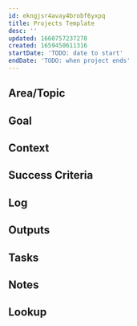```yaml
---
id: ekngjsr4avay4brobf6yxpq
title: Projects Template
desc: ''
updated: 1660757237278
created: 1659450611316
startDate: 'TODO: date to start'
endDate: 'TODO: when project ends'
---
```


<!-- Projects
According to Scott Belsky, there are three primary components of every project:

Action Steps are the specific, concrete tasks that inch you forward: redraft and send the memo, post the blog entry, pay the electricity bill, etc.
References are any project-related handouts, sketches, notes, meeting minutes, manuals, or ongoing discussions that you may want to refer back to. References are not actionable; they are resources.
Backburner Items, finally, are things that are not actionable now but may be actionable someday. Perhaps it is an idea for a client for which there is no budget yet. Or maybe it is something you intend to do in a particular project at an unforeseen time in the future.
Instead of creating folders, subfolders, tasks and subtasks for each of your projects, you create one mem for your project, and use tags and bidirectional links to make it possible to find exactly what you need, when you need it.

Your mem for each project should contain the following metadata:

Status
Deadline
Category/Context
Overview and goals
Tasks related to the project
Relevant resources for this project
When you gather all the relevant resources for a project in one place before you begin work on it, you're able to separate work execution from workflow and move projects forward at a much faster pace. -->

## Area/Topic

<!-- Clinical/research area of the project -->

## Goal

<!-- What are you trying to accomplish -->

## Context

<!-- Background information -->

## Success Criteria

<!-- milestones for this project -->

## Log

<!-- For longer projects, keep a rough log of major events-->

## Outputs

<!-- any outputs that were generated from this project. eg. slides, videos, etc-->

<!-- Everything below this line is work needed to achieve the stated goal-->

## Tasks

<!-- use this space to track current tasks. alternatively, you can also link to your daily journal note -->

## Notes

<!-- use this space for arbitrary notes -->

## Lookup

<!-- relevant prior work or resources -->

